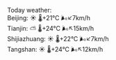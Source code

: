 Today weather:  
Beijing: ☀️   🌡️+21°C 🌬️↙7km/h  
Tianjin: ⛅️  🌡️+24°C 🌬️↖15km/h  
Shijiazhuang: ☀️   🌡️+22°C 🌬️↙7km/h  
Tangshan: ☀️   🌡️+24°C 🌬️↖12km/h  
